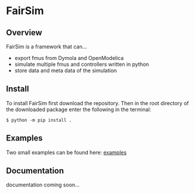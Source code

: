  # FairSim
 ## Overview
 FairSim is a framework that can...
 - export fmus from Dymola and OpenModelica
 - simulate multiple fmus and controllers written in python
 - store data and meta data of the simulation
 ## Install
To install FairSim first download the repository. Then in the root directory of the downloaded package enter the following in the terminal:
```console
$ python -m pip install .
```
## Examples

Two small examples can be found here: [examples](https://git.rwth-aachen.de/fst-tuda/projects/digitalization/fair_sim/fair_sim_release/-/tree/master/examples/motor_control)

## Documentation
documentation coming soon...
